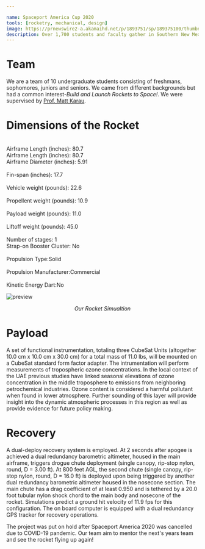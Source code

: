 ```yaml
---

name: Spaceport America Cup 2020
tools: [rocketry, mechanical, design]
image: https://prnewswire2-a.akamaihd.net/p/1893751/sp/189375100/thumbnail/entry_id/0_a5fnn95f/def_height/2700/def_width/2700/version/100012/type/1
description: Over 1,700 students and faculty gather in Southern New Mexico for the annual Spaceport America Cup every year. Drawn by the opportunity to collaborate and to realise our rocketry dream to come alive, we formed a team at NYU Abu Dhabi to participate in this competition. 
---
```

# Team
We are a team of 10 undergraduate students consisting of freshmans, sophomores, juniors and seniors. We came from different backgrounds but had a common interest-*Build and Launch Rockets to Space!*. We were supervised by [Prof. Matt Karau](https://nyuad.nyu.edu/en/academics/divisions/engineering/faculty/matthew-karau.html).

# Dimensions of the Rocket
<br>Airframe Length (inches): 80.7
<br>Airframe Length (inches): 80.7
<br>Airframe Diameter (inches):	5.91	
<br>Fin-span (inches):	17.7	
<br>Vehicle weight (pounds): 22.6	
<br>Propellent weight (pounds):	10.9	
<br>Payload weight (pounds): 11.0	
<br>Liftoff weight (pounds): 45.0	
<br>Number of stages: 1	
<br>Strap-on Booster Cluster: No	
<br>Propulsion Type:Solid	
<br>Propulsion Manufacturer:Commercial	
<br>Kinetic Energy Dart:No	

![preview](https://i.imgur.com/H9Q5z7m.png)
  <center><i>Our Rocket Simualtion</i> </center>

# Payload 
A set of functional instrumentation, totaling three CubeSat Units (altogether 10.0 cm x 10.0 cm x 30.0 cm) for a total mass of 11.0 lbs, will be mounted on a CubeSat standard form factor adapter. The intrumentation will perform measurements of tropospheric ozone concentrations. In the local context of the UAE previous studies have linked seasonal elevations of ozone concentration in the middle troposphere to emissions from neighboring petrochemical industries. Ozone content is considered a harmful pollutant when found in lower atmosphere. Further sounding of this layer will provide insight into the dynamic atmospheric processes in this region as well as provide evidence for future policy making.

# Recovery 

A dual-deploy recovery system is employed. At 2 seconds after apogee is achieved a dual redundancy barometric altimeter, housed in the main airframe, triggers drogue chute deployment (single canopy, rip-stop nylon, round, D = 3.00 ft). At 800 feet AGL, the second chute (single canopy, rip-stop nylon, round, D = 16.0 ft) is deployed upon being triggered by another dual redundancy barometric altimeter housed in the nosecone section. The main chute has a drag coefficient of at least 0.950 and is tethered by a 20.0 foot tubular nylon shock chord to the main body and nosecone of the rocket. Simulations predict a ground hit velocity of 11.9 fps for this configuration. The on board computer is equipped with a dual redundancy GPS tracker for recovery operations.



The project was put on hold after Spaceport America 2020 was cancelled due to COVID-19 pandemic. Our team aim to mentor the next's years team and see the rocket flying up again!

